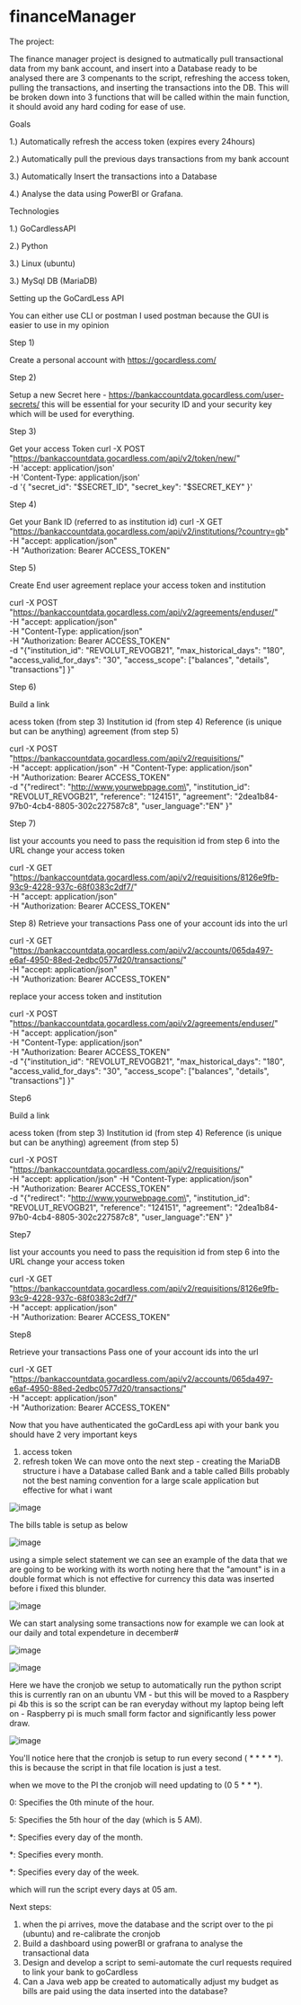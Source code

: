 # financeManager
The project:

The finance manager project is designed to autmatically pull transactional data from my bank account, and insert into a Database ready to be analysed
there are 3 compenants to the script, refreshing the access token, pulling the transactions, and inserting the transactions into the DB. This will be broken down
into 3 functions that will be called within the main function, it should avoid any hard coding for ease of use.

Goals

1.) Automatically refresh the access token (expires every 24hours)

2.) Automatically pull the previous days transactions from my bank account

3.) Automatically Insert the transactions into a Database

4.) Analyse the data using PowerBI or Grafana.

Technologies

1.) GoCardlessAPI

2.) Python

3.) Linux (ubuntu)

3.) MySql DB (MariaDB)


Setting up the GoCardLess API

You can either use CLI or postman
I used postman because the GUI is easier to use in my opinion

Step 1)

Create a personal account with https://gocardless.com/

Step 2)

Setup a new Secret here - https://bankaccountdata.gocardless.com/user-secrets/
this will be essential for your security ID and your security key which will be used for everything.

Step 3)

Get your access Token
curl -X POST "https://bankaccountdata.gocardless.com/api/v2/token/new/" \
        -H 'accept: application/json' \
        -H 'Content-Type: application/json' \
        -d '{
            "secret_id": "$SECRET_ID",
            "secret_key": "$SECRET_KEY"
        }'

Step 4)

Get your Bank ID (referred to as institution id)
curl -X GET "https://bankaccountdata.gocardless.com/api/v2/institutions/?country=gb" \
  -H  "accept: application/json" \
  -H  "Authorization: Bearer ACCESS_TOKEN"

Step 5)

Create End user agreement
replace your access token and institution

curl -X POST "https://bankaccountdata.gocardless.com/api/v2/agreements/enduser/" \
  -H  "accept: application/json" \
  -H  "Content-Type: application/json" \
  -H  "Authorization: Bearer ACCESS_TOKEN" \
  -d "{\"institution_id\": \"REVOLUT_REVOGB21\",
       \"max_historical_days\": \"180\",
       \"access_valid_for_days\": \"30\",
       \"access_scope\": [\"balances\", \"details\", \"transactions\"] }"

Step 6)

Build a link

acess token (from step 3)
Institution id (from step 4)
Reference (is unique but can be anything)
agreement (from step 5)

curl -X POST "https://bankaccountdata.gocardless.com/api/v2/requisitions/" \
  -H  "accept: application/json" -H  "Content-Type: application/json" \
  -H  "Authorization: Bearer ACCESS_TOKEN" \
  -d "{\"redirect\": \"http://www.yourwebpage.com\",
       \"institution_id\": \"REVOLUT_REVOGB21\",
       \"reference\": \"124151\",
       \"agreement\": \"2dea1b84-97b0-4cb4-8805-302c227587c8\",
       \"user_language\":\"EN\" }"

Step 7)

list your accounts
you need to pass the requisition id from step 6 into the URL
change your access token

curl -X GET "https://bankaccountdata.gocardless.com/api/v2/requisitions/8126e9fb-93c9-4228-937c-68f0383c2df7/" \
  -H  "accept: application/json" \
  -H  "Authorization: Bearer ACCESS_TOKEN" 

Step 8)
Retrieve your transactions
Pass one of your account ids into the url

curl -X GET "https://bankaccountdata.gocardless.com/api/v2/accounts/065da497-e6af-4950-88ed-2edbc0577d20/transactions/" \
  -H  "accept: application/json" \
  -H  "Authorization: Bearer ACCESS_TOKEN"


replace your access token and institution

curl -X POST "https://bankaccountdata.gocardless.com/api/v2/agreements/enduser/" \
  -H  "accept: application/json" \
  -H  "Content-Type: application/json" \
  -H  "Authorization: Bearer ACCESS_TOKEN" \
  -d "{\"institution_id\": \"REVOLUT_REVOGB21\",
       \"max_historical_days\": \"180\",
       \"access_valid_for_days\": \"30\",
       \"access_scope\": [\"balances\", \"details\", \"transactions\"] }"

Step6

Build a link

acess token (from step 3)
Institution id (from step 4)
Reference (is unique but can be anything)
agreement (from step 5)

curl -X POST "https://bankaccountdata.gocardless.com/api/v2/requisitions/" \
  -H  "accept: application/json" -H  "Content-Type: application/json" \
  -H  "Authorization: Bearer ACCESS_TOKEN" \
  -d "{\"redirect\": \"http://www.yourwebpage.com\",
       \"institution_id\": \"REVOLUT_REVOGB21\",
       \"reference\": \"124151\",
       \"agreement\": \"2dea1b84-97b0-4cb4-8805-302c227587c8\",
       \"user_language\":\"EN\" }"

Step7

list your accounts
you need to pass the requisition id from step 6 into the URL
change your access token

curl -X GET "https://bankaccountdata.gocardless.com/api/v2/requisitions/8126e9fb-93c9-4228-937c-68f0383c2df7/" \
  -H  "accept: application/json" \
  -H  "Authorization: Bearer ACCESS_TOKEN" 

Step8

Retrieve your transactions
Pass one of your account ids into the url

curl -X GET "https://bankaccountdata.gocardless.com/api/v2/accounts/065da497-e6af-4950-88ed-2edbc0577d20/transactions/" \
  -H  "accept: application/json" \
  -H  "Authorization: Bearer ACCESS_TOKEN"

Now that you have authenticated the goCardLess api with your bank
you should have 2 very important keys
  1) access token
  2) refresh token
We can move onto the next step - creating the MariaDB structure
i have a Database called Bank and a table called Bills
probably not the best naming convention for a large scale application but effective for what i want

![image](https://github.com/user-attachments/assets/ca262f23-9b39-4d3c-86b7-8d4b3b5822f0)

The bills table is setup as below

![image](https://github.com/user-attachments/assets/f1ed1271-57ec-4241-8739-78707ac5b366)



using a simple select statement we can see an example of the data that we are going to be working with
its worth noting here that the "amount" is in a double format which is not effective for currency
this data was inserted before i fixed this blunder.

![image](https://github.com/user-attachments/assets/c102e7f3-6086-4c77-8bf7-80f469ac22c3)

We can start analysing some transactions now
for example we can look at our daily and total expendeture in december#

![image](https://github.com/user-attachments/assets/4d3bfaac-b4f0-4096-bfd6-06e1dabe8435)

![image](https://github.com/user-attachments/assets/6b67a711-7590-4933-b768-96615d7da501)


Here we have the cronjob we setup to automatically run the python script
this is currently ran on an ubuntu VM - but this will be moved to a Raspbery pi 4b
this is so the script can be ran everyday without my laptop being left on - Raspberry pi is much small form factor and significantly less power draw.

![image](https://github.com/user-attachments/assets/1cf17fc6-389c-438d-ac51-9756078fd3be)

You'll notice here that the cronjob is setup to run every second ( * * * * *).
this is because the script in that file location is just a test.

when we move to the PI the cronjob will need updating to (0 5 * * *).

0: Specifies the 0th minute of the hour.

5: Specifies the 5th hour of the day (which is 5 AM).

*: Specifies every day of the month.

*: Specifies every month.

*: Specifies every day of the week.

which will run the script every days at 05 am.


Next steps:

1) when the pi arrives, move the database and the script over to the pi (ubuntu) and re-calibrate the cronjob
2) Build a dashboard using powerBI or grafrana to analyse the transactional data
3) Design and develop a script to semi-automate the curl requests required to link your bank to goCardless
4) Can a Java web app be created to automatically adjust my budget as bills are paid using the data inserted into the database?













